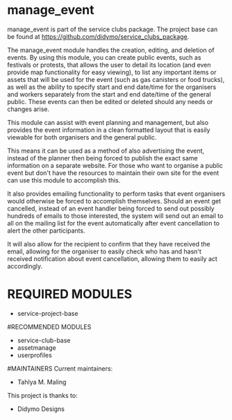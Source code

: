 # manage_event

manage_event is part of the service clubs package.
The project base can be found at https://github.com/didymo/service_clubs_package.

The manage_event module handles the creation, editing, and deletion
of events. By using this module, you can create public events, such as
festivals or protests, that allows the user to detail its location 
(and even provide map functionality for easy viewing), 
to list any important items or assets that will be used for the
event (such as gas canisters or food trucks), as well as the ability to specify
start and end date/time for the organisers and workers separately from the 
start and end date/time of the general public. These events can then be edited
or deleted should any needs or changes arise.

This module can assist with event planning and management, but also provides the event information in a
clean formatted layout that is easily viewable for both organisers
and the general public. 

This means it can be used as a method of also
advertising the event, instead of the planner then being forced to publish
the exact same information on a separate website. For those who want to organise a public event but don't have the
resources to maintain their own site for the event can use this module to 
accomplish this.

It also provides emailing functionality to perform tasks that event 
organisers would otherwise be forced to accomplish themselves. Should
an event get cancelled, instead of an event handler being forced to send
out possibly hundreds of emails to those interested, the system will send
out an email to all on the mailing list for the event automatically after
event cancellation to alert the other participants. 

It will also allow for the recipient to confirm that they have received the email, 
allowing for the organiser to easily check who has and hasn't received 
notification about event cancellation, allowing them to easily act accordingly.

# REQUIRED MODULES
* service-project-base

#RECOMMENDED MODULES
* service-club-base
* assetmanage
* userprofiles

#MAINTAINERS
Current maintainers:
* Tahlya M. Maling

This project is thanks to:
* Didymo Designs
